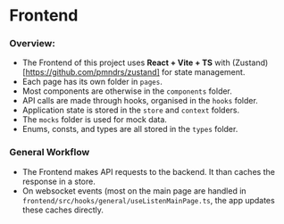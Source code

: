 # Frontend

### Overview:

- The Frontend of this project uses **React + Vite + TS** with (Zustand)[https://github.com/pmndrs/zustand] for state management. 
- Each page has its own folder in `pages`. 
- Most components are otherwise in the `components` folder.
- API calls are made through hooks, organised in the `hooks` folder.
- Application state is stored in the `store` and `context` folders.
- The `mocks` folder is used for mock data. 
- Enums, consts, and types are all stored in the `types` folder.

### General Workflow

- The Frontend makes API requests to the backend. It than caches the response in a store. 
- On websocket events (most on the main page are handled in `frontend/src/hooks/general/useListenMainPage.ts`, the app updates these caches directly. 

